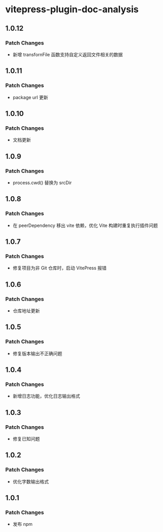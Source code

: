 # vitepress-plugin-doc-analysis

## 1.0.12

### Patch Changes

- 新增 transfornFile 函数支持自定义返回文件相关的数据

## 1.0.11

### Patch Changes

- package url 更新

## 1.0.10

### Patch Changes

- 文档更新

## 1.0.9

### Patch Changes

- process.cwd() 替换为 srcDir

## 1.0.8

### Patch Changes

- 在 peerDependency 移出 vite 依赖，优化 Vite 构建时重复执行插件问题

## 1.0.7

### Patch Changes

- 修复项目为非 Git 仓库时，启动 VitePress 报错

## 1.0.6

### Patch Changes

- 仓库地址更新

## 1.0.5

### Patch Changes

- 修复版本输出不正确问题

## 1.0.4

### Patch Changes

- 新增日志功能，优化日志输出格式

## 1.0.3

### Patch Changes

- 修复已知问题

## 1.0.2

### Patch Changes

- 优化字数输出格式

## 1.0.1

### Patch Changes

- 发布 npm
